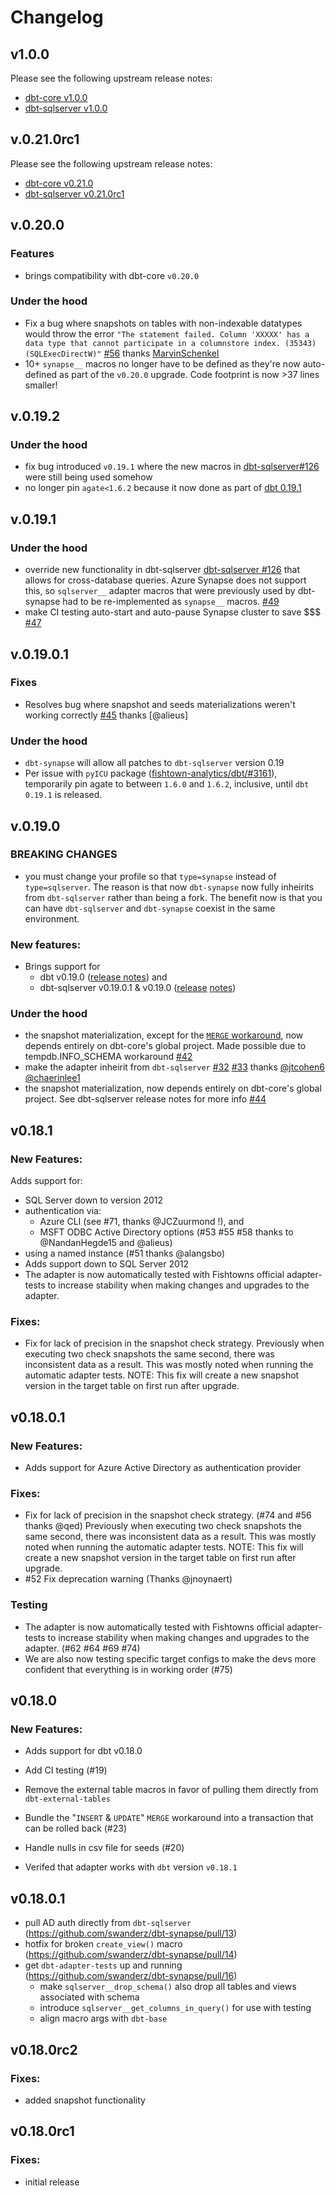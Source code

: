 # Changelog

## v1.0.0

Please see the following upstream release notes:
- [dbt-core v1.0.0](https://github.com/dbt-labs/dbt-core/releases/tag/v1.0.0)
- [dbt-sqlserver v1.0.0](https://github.com/dbt-msft/dbt-sqlserver/releases/tag/v1.0.0)

## v.0.21.0rc1

Please see the following upstream release notes:
- [dbt-core v0.21.0](https://github.com/dbt-labs/dbt-core/releases/tag/v0.21.0)
- [dbt-sqlserver v0.21.0rc1](https://github.com/dbt-msft/dbt-sqlserver/releases/tag/v0.21.0rc1)

## v.0.20.0

### Features

- brings compatibility with dbt-core `v0.20.0`
### Under the hood

- Fix a bug where snapshots on tables with non-indexable datatypes would throw the error `"The statement failed. Column 'XXXXX' has a data type that cannot participate in a columnstore index. (35343) (SQLExecDirectW)"` [#56](https://github.com/dbt-msft/dbt-synapse/pull/56) thanks [MarvinSchenkel](https://github.com/MarvinSchenkel)
- 10+ `synapse__` macros no longer have to be defined as they're now auto-defined as part of the `v0.20.0` upgrade. Code footprint is now >37 lines smaller!

## v.0.19.2

### Under the hood

- fix bug introduced `v0.19.1` where the new macros in [dbt-sqlserver#126](https://github.com/dbt-msft/dbt-sqlserver/pull/126) were still being used somehow
- no longer pin `agate<1.6.2` because it now done as part of [dbt 0.19.1](https://github.com/fishtown-analytics/dbt/releases/tag/v0.19.1)

## v.0.19.1

### Under the hood

- override new functionality in dbt-sqlserver [dbt-sqlserver #126](https://github.com/dbt-msft/dbt-sqlserver/pull/126) that allows for cross-database queries. Azure Synapse does not support this, so `sqlserver__` adapter macros that were previously used by dbt-synapse had to be re-implemented as `synapse__` macros. [#49](https://github.com/dbt-msft/dbt-synapse/pull/49)
- make CI testing auto-start and auto-pause Synapse cluster to save $$$ [#47](https://github.com/dbt-msft/dbt-synapse/pull/47)
## v.0.19.0.1

### Fixes

- Resolves bug where snapshot and seeds materializations weren't working correctly [#45](https://github.com/dbt-msft/dbt-synapse/pull/45) thanks [@alieus]

### Under the hood

- `dbt-synapse` will allow all patches to `dbt-sqlserver` version 0.19
- Per issue with `pyICU` package ([fishtown-analytics/dbt/#3161](https://github.com/fishtown-analytics/dbt/pull/3161)), temporarily pin agate to between `1.6.0` and `1.6.2`, inclusive, until `dbt` `0.19.1` is released.
## v.0.19.0

### BREAKING CHANGES

- you must change your profile so that `type=synapse` instead of `type=sqlserver`. The reason is that now `dbt-synapse` now fully inheirits from `dbt-sqlserver` rather than being a fork. The benefit now is that you can have `dbt-sqlserver` and `dbt-synapse` coexist in the same environment.

### New features:
- Brings support for
  - dbt v0.19.0 ([release notes](https://github.com/fishtown-analytics/dbt/releases/tag/v0.19.0)) and
  - dbt-sqlserver v0.19.0.1 & v0.19.0 ([release](https://github.com/dbt-msft/dbt-sqlserver/releases/tag/v0.19.0.1) [notes](https://github.com/dbt-msft/dbt-sqlserver/releases/tag/v0.19.0))

### Under the hood
- the snapshot materialization, except for the [`MERGE` workaround](dbt/include/synapse/macros/materializations/snapshot/snapshot_merge.sql), now depends entirely on dbt-core's global project. Made possible due to tempdb.INFO_SCHEMA workaround [#42](https://github.com/dbt-msft/dbt-synapse/pull/42)
- make the adapter inheirit from `dbt-sqlserver` [#32](https://github.com/dbt-msft/dbt-synapse/pull/32) [#33](https://github.com/dbt-msft/dbt-synapse/pull/33) thanks [@jtcohen6](https://github.com/jtcohen6) [@chaerinlee1](https://github.com/chaerinlee1)
- the snapshot materialization, now depends entirely on dbt-core's global project. See dbt-sqlserver release notes for more info [#44](https://github.com/dbt-msft/dbt-synapse/pull/44)

## v0.18.1
### New Features:
Adds support for:
- SQL Server down to version 2012 
- authentication via:
    - Azure CLI (see #71, thanks @JCZuurmond !), and
    - MSFT ODBC Active Directory options (#53 #55 #58 thanks to @NandanHegde15 and @alieus) 
- using a named instance (#51 thanks @alangsbo)
- Adds support down to SQL Server 2012
- The adapter is now automatically tested with Fishtowns official adapter-tests to increase stability when making 
changes and upgrades to the adapter.

### Fixes:
- Fix for lack of precision in the snapshot check strategy. Previously when executing two check snapshots the same
second, there was inconsistent data as a result. This was mostly noted when running the automatic adapter tests. 
NOTE: This fix will create a new snapshot version in the target table
on first run after upgrade.

## v0.18.0.1
### New Features:
- Adds support for Azure Active Directory as authentication provider

### Fixes:
- Fix for lack of precision in the snapshot check strategy. (#74 and #56 thanks @qed) Previously when executing two check snapshots the same second, there was inconsistent data as a result. This was mostly noted when running the automatic adapter tests. 
NOTE: This fix will create a new snapshot version in the target table
on first run after upgrade.
- #52 Fix deprecation warning (Thanks @jnoynaert)

### Testing
- The adapter is now automatically tested with Fishtowns official adapter-tests to increase stability when making changes and upgrades to the adapter. (#62 #64 #69 #74)
- We are also now testing specific target configs to make the devs more confident that everything is in working order (#75)

## v0.18.0
### New Features:
- Adds support for dbt v0.18.0

- Add CI testing (#19)
- Remove the external table macros in favor of pulling them directly from `dbt-external-tables`
- Bundle the "`INSERT` & `UPDATE`" `MERGE` workaround into a transaction that can be rolled back (#23) 
- Handle nulls in csv file for seeds (#20)
- Verifed that adapter works with `dbt` version `v0.18.1`

## v0.18.0.1
- pull AD auth directly from `dbt-sqlserver` (https://github.com/swanderz/dbt-synapse/pull/13)
- hotfix for broken `create_view()` macro (https://github.com/swanderz/dbt-synapse/pull/14)
- get `dbt-adapter-tests` up and running (https://github.com/swanderz/dbt-synapse/pull/16)
  - make `sqlserver__drop_schema()` also drop all tables and views associated with schema
  - introduce `sqlserver__get_columns_in_query()` for use with testing
  - align macro args with `dbt-base`

## v0.18.0rc2

### Fixes:
- added snapshot functionality

## v0.18.0rc1

### Fixes:
- initial release
